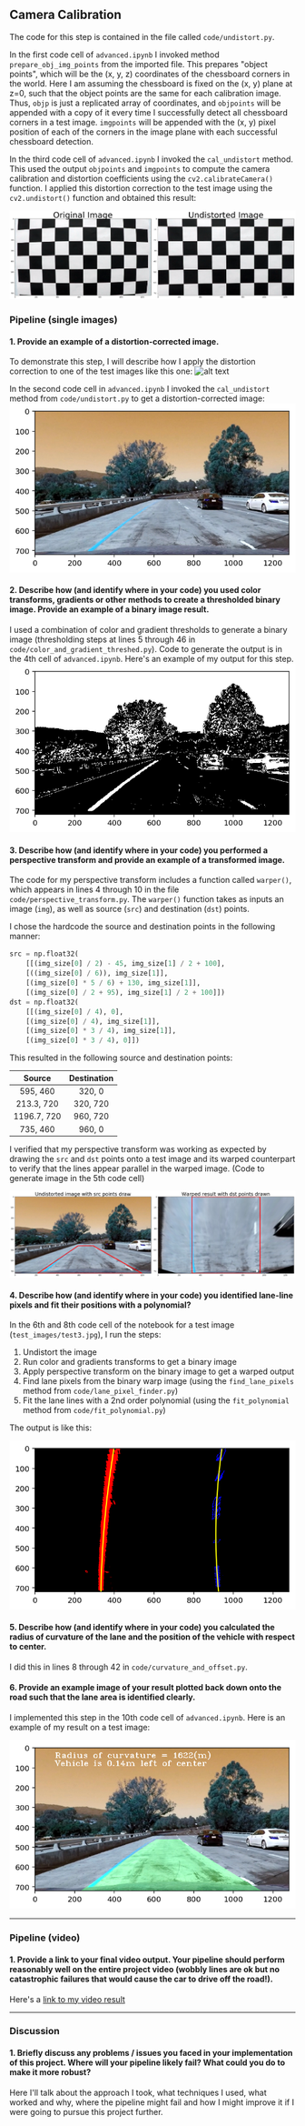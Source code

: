 

[//]: # (Image References)

[image1]: ./output_images/undistorted_vs_original.png "Undistorted vs original"
[image2]: ./test_images/test1.jpg "Road Transformed"
[image3]: ./output_images/color_gradient_threshed.png "Binary Example"
[image4]: ./output_images/warped.png "Warp Example"
[image5]: ./output_images/poly_fit_lanes.png "Fit Visual"
[image6]: ./output_images/marked_output.png "Output"
[video1]: ./project_video.mp4 "Video"
[undistorted]: ./output_images/test1_undist.png "Undistorted test image"
  

## Camera Calibration

The code for this step is contained in the file called `code/undistort.py`. 

In the first code cell of `advanced.ipynb` I invoked method `prepare_obj_img_points` from the imported file. This 
prepares "object points", which will be the (x, y, z) coordinates of the chessboard corners in the world. Here 
I am assuming the chessboard is fixed on the (x, y) plane at z=0, such that the object points are the same for each 
calibration image.  Thus, `objp` is just a replicated array of coordinates, and `objpoints` will be appended with a copy 
of it every time I successfully detect all chessboard corners in a test image.  `imgpoints` will be appended with the 
(x, y) pixel position of each of the corners in the image plane with each successful chessboard detection.  

In the third code cell of `advanced.ipynb` I invoked the `cal_undistort` method. This used the output `objpoints` and 
`imgpoints` to compute the camera calibration and distortion coefficients using 
the `cv2.calibrateCamera()` function.  I applied this distortion correction to the test image using the `cv2.undistort()` 
function and obtained this result: 

![alt text][image1]

### Pipeline (single images)

#### 1. Provide an example of a distortion-corrected image.

To demonstrate this step, I will describe how I apply the distortion correction to one of the test images like this one:
![alt text][image2]

In the second code cell in `advanced.ipynb` I invoked the `cal_undistort` method from `code/undistort.py` to get a 
distortion-corrected image:
![alt text][undistorted]

#### 2. Describe how (and identify where in your code) you used color transforms, gradients or other methods to create a thresholded binary image.  Provide an example of a binary image result.

I used a combination of color and gradient thresholds to generate a binary image (thresholding steps at lines 5 through 
46 in `code/color_and_gradient_threshed.py`). Code to generate the output is in the 4th cell of `advanced.ipynb`. Here's an 
example of my output for this step.
![alt text][image3]

#### 3. Describe how (and identify where in your code) you performed a perspective transform and provide an example of a transformed image.

The code for my perspective transform includes a function called `warper()`, which appears in lines 4 through 10 in the 
file `code/perspective_transform.py`.  The `warper()` function takes as inputs an image (`img`), as well as source (`src`) 
and destination (`dst`) points. 

I chose the hardcode the source and destination points in the following manner:

```python
src = np.float32(
    [[(img_size[0] / 2) - 45, img_size[1] / 2 + 100],
    [((img_size[0] / 6)), img_size[1]],
    [(img_size[0] * 5 / 6) + 130, img_size[1]],
    [(img_size[0] / 2 + 95), img_size[1] / 2 + 100]])
dst = np.float32(
    [[(img_size[0] / 4), 0],
    [(img_size[0] / 4), img_size[1]],
    [(img_size[0] * 3 / 4), img_size[1]],
    [(img_size[0] * 3 / 4), 0]])
```

This resulted in the following source and destination points:

| Source        | Destination   | 
|:-------------:|:-------------:| 
| 595, 460      | 320, 0        | 
| 213.3, 720      | 320, 720      |
| 1196.7, 720     | 960, 720      |
| 735, 460      | 960, 0        |

I verified that my perspective transform was working as expected by drawing the `src` and `dst` points onto a test image 
and its warped counterpart to verify that the lines appear parallel in the warped image. (Code to generate image in the 5th code cell)

![alt text][image4]

#### 4. Describe how (and identify where in your code) you identified lane-line pixels and fit their positions with a polynomial?

In the 6th and 8th code cell of the notebook for a test image (`test_images/test3.jpg`), I run the steps:
  1. Undistort the image
  2. Run color and gradients transforms to get a binary image
  3. Apply perspective transform on the binary image to get a warped output
  4. Find lane pixels from the binary warp image (using the `find_lane_pixels` method from `code/lane_pixel_finder.py`)
  5. Fit the lane lines with a 2nd order polynomial (using the `fit_polynomial` method from `code/fit_polynomial.py`)
 
The output is like this:

![alt text][image5]

#### 5. Describe how (and identify where in your code) you calculated the radius of curvature of the lane and the position of the vehicle with respect to center.

I did this in lines 8 through 42 in `code/curvature_and_offset.py`. 

#### 6. Provide an example image of your result plotted back down onto the road such that the lane area is identified clearly.

I implemented this step in the 10th code cell of `advanced.ipynb`. 
Here is an example of my result on a test image:

![alt text][image6]

---

### Pipeline (video)

#### 1. Provide a link to your final video output.  Your pipeline should perform reasonably well on the entire project video (wobbly lines are ok but no catastrophic failures that would cause the car to drive off the road!).

Here's a [link to my video result](./project_video_output.mp4)

---

### Discussion

#### 1. Briefly discuss any problems / issues you faced in your implementation of this project.  Where will your pipeline likely fail?  What could you do to make it more robust?

Here I'll talk about the approach I took, what techniques I used, what worked and why, where the pipeline might fail and how I might improve it if I were going to pursue this project further.  

